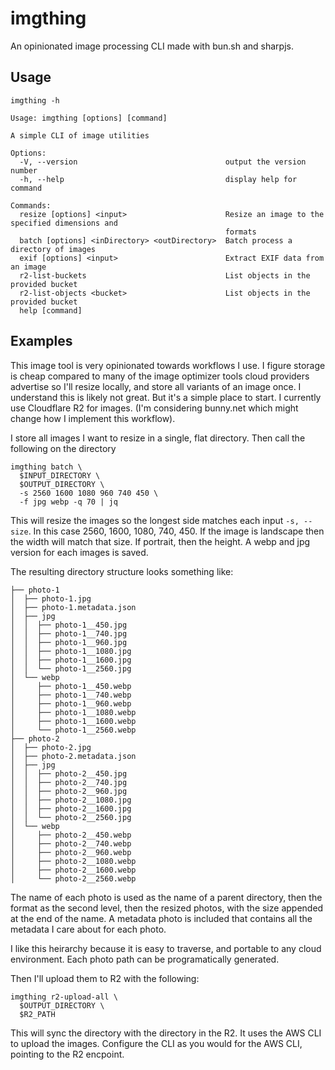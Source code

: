 # imgthing

An opinionated image processing CLI made with bun.sh and sharpjs.

## Usage

```shell
imgthing -h

Usage: imgthing [options] [command]

A simple CLI of image utilities

Options:
  -V, --version                                 output the version number
  -h, --help                                    display help for command

Commands:
  resize [options] <input>                      Resize an image to the specified dimensions and
                                                formats
  batch [options] <inDirectory> <outDirectory>  Batch process a directory of images
  exif [options] <input>                        Extract EXIF data from an image
  r2-list-buckets                               List objects in the provided bucket
  r2-list-objects <bucket>                      List objects in the provided bucket
  help [command]
```

## Examples

This image tool is very opinionated towards workflows I use. I figure storage is cheap compared to many of the image optimizer tools cloud providers advertise so I'll resize locally, and store all variants of an image once. I understand this is likely not great. But it's a simple place to start. I currently use Cloudflare R2 for images. (I'm considering bunny.net which might change how I implement this workflow).

I store all images I want to resize in a single, flat directory. Then call the following on the directory

```shell
imgthing batch \
  $INPUT_DIRECTORY \
  $OUTPUT_DIRECTORY \
  -s 2560 1600 1080 960 740 450 \
  -f jpg webp -q 70 | jq
```

This will resize the images so the longest side matches each input `-s, --size`. In this case 2560, 1600, 1080, 740, 450. If the image is landscape then the width will match that size. If portrait, then the height. A webp and jpg version for each images is saved. 

The resulting directory structure looks something like:

```text
├── photo-1
│  ├── photo-1.jpg
│  ├── photo-1.metadata.json
│  ├── jpg
│  │  ├── photo-1__450.jpg
│  │  ├── photo-1__740.jpg
│  │  ├── photo-1__960.jpg
│  │  ├── photo-1__1080.jpg
│  │  ├── photo-1__1600.jpg
│  │  └── photo-1__2560.jpg
│  └── webp
│     ├── photo-1__450.webp
│     ├── photo-1__740.webp
│     ├── photo-1__960.webp
│     ├── photo-1__1080.webp
│     ├── photo-1__1600.webp
│     └── photo-1__2560.webp
├── photo-2
│  ├── photo-2.jpg
│  ├── photo-2.metadata.json
│  ├── jpg
│  │  ├── photo-2__450.jpg
│  │  ├── photo-2__740.jpg
│  │  ├── photo-2__960.jpg
│  │  ├── photo-2__1080.jpg
│  │  ├── photo-2__1600.jpg
│  │  └── photo-2__2560.jpg
│  └── webp
│     ├── photo-2__450.webp
│     ├── photo-2__740.webp
│     ├── photo-2__960.webp
│     ├── photo-2__1080.webp
│     ├── photo-2__1600.webp
│     └── photo-2__2560.webp
```

The name of each photo is used as the name of a parent directory, then the format as the second level, then the resized photos, with the size appended at the end of the name. A metadata photo is included that contains all the metadata I care about for each photo. 

I like this heirarchy because it is easy to traverse, and portable to any cloud environment. Each photo path can be programatically generated.

Then I'll upload them to R2 with the following:

```shell
imgthing r2-upload-all \
  $OUTPUT_DIRECTORY \
  $R2_PATH
```

This will sync the directory with the directory in the R2. It uses the AWS CLI to upload the images. Configure the CLI as you would for the AWS CLI, pointing to the R2 encpoint. 